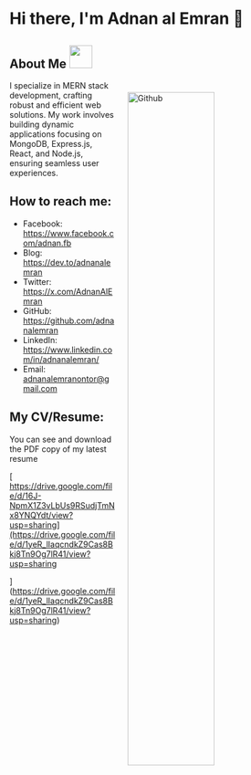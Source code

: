  


# Hi there, I'm Adnan al Emran 👋

<h2> About Me  <img  src = "https://media2.giphy.com/media/ZGHpWzdOEkMKtwLqdc/giphy.gif?cid=ecf05e47a0n3gi1bfqntqmob8g9aid1oyj2wr3ds3mg700bl&rid=giphy.gif" width="40px" height="40px"></h2>
<img style="margin:20px;" width="55%" align="right" alt="Github" src="https://raw.githubusercontent.com/onimur/.github/master/.resources/git-header.svg" />
<p  width="45%"   >
I specialize in MERN stack development, crafting robust and efficient web solutions. My work involves building dynamic applications focusing on MongoDB, Express.js, React, and Node.js, ensuring seamless user experiences.
<br>

## How to reach me:
- Facebook: https://www.facebook.com/adnan.fb
- Blog: https://dev.to/adnanalemran
- Twitter: https://x.com/AdnanAlEmran
- GitHub: https://github.com/adnanalemran
- LinkedIn:  https://www.linkedin.com/in/adnanalemran/
- Email: adnanalemranontor@gmail.com


## My CV/Resume:

You can see and download the PDF copy of my latest resume  

[ https://drive.google.com/file/d/16J-NpmX1Z3vLbUs9RSudjTmNx8YNQYdt/view?usp=sharing](https://drive.google.com/file/d/1yeR_lIaqcndkZ9Cas8Bkj8Tn9Og7lR41/view?usp=sharing 
 

](https://drive.google.com/file/d/1yeR_lIaqcndkZ9Cas8Bkj8Tn9Og7lR41/view?usp=sharing)
</div>



 
